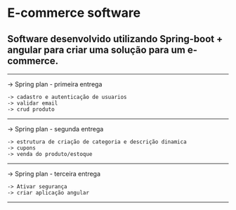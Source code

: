 # E-commerce software

## Software desenvolvido utilizando Spring-boot + angular para criar uma solução para um e-commerce.

-----------------------------------------------------------------
-> Spring plan - primeira entrega

	-> cadastro e autenticação de usuarios 
	-> validar email 
	-> crud produto 
-----------------------------------------------------------------
-> Spring plan - segunda entrega
	
	-> estrutura de criação de categoria e descrição dinamica
	-> cupons
	-> venda do produto/estoque

----------------------------------------------------------------
-> Spring plan - terceira entrega
	
	-> Ativar segurança
	-> criar aplicação angular

-----------------------------------------------------------------

